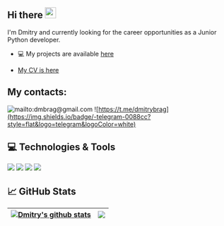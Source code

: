 ## Hi there <img src="https://media.giphy.com/media/hvRJCLFzcasrR4ia7z/giphy.gif" width="25px"></a>

I'm Dmitry and currently looking for the career opportunities as a Junior Python developer.

- 💻 My projects are available [here](https://github.com/dzigr?tab=repositories)

- [My CV is here](https://cv.hexlet.io/resumes/1683)


## My contacts: 
![mailto:dmbrag@gmail.com](https://img.shields.io/badge/-Gmail-c14438?style=flat&logo=Gmail&logoColor=white)
![https://t.me/dmitrybrag](https://img.shields.io/badge/-telegram-0088cc?style=flat&logo=telegram&logoColor=white)

## 💻 Technologies & Tools

![](https://img.shields.io/badge/OS-Linux-4682B4?style=flat&logo=linux&logoColor=white&color=4682B4)
![](https://img.shields.io/badge/Editor-PyCharm-4682B4?style=flat&logo=pycharm&logoColor=white)
![](https://img.shields.io/badge/Code-Python-4682B4?style=flat&logo=python&logoColor=white&color=6aa6f8)
![](https://img.shields.io/badge/Shell-Bash-informational?style=flat&logo=gnu-bash&logoColor=white&color=6aa6f8)


## 📈 GitHub Stats

| <a href="https://github.com/anuraghazra/github-readme-stats"><img align="center" src="https://github-readme-stats.vercel.app/api?username=Dzigr&show_icons=true&count_private=true&hide=stars,issues&theme=dark&hide_border=true" alt="Dmitry's github stats" /></a> | <a href="https://github.com/Dzigr/github-readme-stats"><img align="center" src="https://github-readme-stats.vercel.app/api/top-langs/?username=dzigr&layout=compact&theme=dark&hide_border=true" /></a> |
| ------------- | ------------- |

<!-- <div align="center">
<img src="https://media.giphy.com/media/toXKzaJP3WIgM/giphy.gif"/>
</div> --> 

